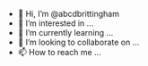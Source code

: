 - 👋 Hi, I’m @abcdbrittingham
- 👀 I’m interested in ...
- 🌱 I’m currently learning ...
- 💞️ I’m looking to collaborate on ...
- 📫 How to reach me ...

<!---
abcdbrittingham/abcdbrittingham is a ✨ special ✨ repository because its `README.md` (this file) appears on your GitHub profile.
You can click the Preview link to take a look at your changes.
--->
